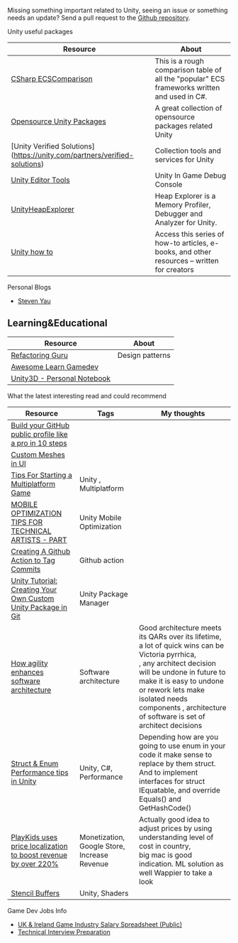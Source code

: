 

Missing something important related to Unity, seeing an issue or something needs an update? Send a pull request to the [Github repository](https://github.com/FoxsterDev/MyBlogMaterials).

Unity useful packages

| **Resource**                                                                                                                                 | About                                                                                         |
|---------------------------------------------------------------------------------------------------------------------------------------------|-----------------------------------------------------------------------------------------------|
| [CSharp ECSComparison](https://github.com/Chillu1/CSharpECSComparison)                                                                      | This is a rough comparison table of all the "popular" ECS frameworks written and used in C#.  |
| [Opensource Unity Packages](https://github.com/StefanoCecere/awesome-opensource-unity)                                                      | A great collection of opensource packages related Unity                                       |
| [Unity Verified Solutions] (https://unity.com/partners/verified-solutions)                                                                  | Collection tools and services for Unity                                                       |
| [Unity Editor Tools](https://github.com/yasirkula)                                                                                          | Unity In Game Debug Console                                                                   |
| [UnityHeapExplorer](https://github.com/pschraut/UnityHeapExplorer)                                                                          | Heap Explorer is a Memory Profiler, Debugger and Analyzer for Unity.                          |
| [Unity how to](https://unity.com/how-to)                                                                                                    | Access this series of how-to articles, e-books, and other resources – written for creators    |

Personal Blogs
- [Steven Yau](https://stevenyau.co.uk/)

Learning&Educational
-
| **Resource**                                                                                                                                 | About             |
|----------------------------------------------------------------------------------------------------------------------------------------------|-------------------|
| [Refactoring Guru](https://refactoring.guru/design-patterns)                                                                                 | Design patterns   |
| [Awesome Learn Gamedev](https://github.com/notpresident35/awesome-learn-gamedev)                                                             |                   |
| [Unity3D - Personal Notebook](https://docs.google.com/document/d/1-EFSFLf8bJTZq60kwLzHBOTnb9nv6_Oelu5ho6J_-uI/edit#heading=h.qolyg3va2zkn)   |                   |

What the latest interesting read and could recommend

| **Resource**                                                                                                                                                       | Tags                                         | My thoughts                                                                                                                                                                                                                                                                                   |
|-------------------------------------------------------------------------------------------------------------------------------------------------------------------|----------------------------------------------|-----------------------------------------------------------------------------------------------------------------------------------------------------------------------------------------------------------------------------------------------------------------------------------------------|
| [Build your GitHub public profile like a pro in 10 steps](https://medium.com/nerd-for-tech/build-your-github-public-profile-like-a-pro-in-10-steps-552876aa26c9)  |                                              |                                                                                                                                                                                                                                                                                               |
| [Custom Meshes in UI ](https://www.patreon.com/posts/69499068)                                                                                                    |                                              |                                                                                                                                                                                                                                                                                               |
| [Tips For Starting a Multiplatform Game](https://resources.unity.com/games/ready-set-ship-multiplatform-roundtable)                                               | Unity , Multiplatform                        |                                                                                                                                                                                                                                                                                               |
| [MOBILE OPTIMIZATION TIPS FOR TECHNICAL ARTISTS - PART ](https://unity.com/how-to/mobile-game-optimization-tips-part-1)                                           | Unity Mobile Optimization                    |                                                                                                                                                                                                                                                                                               |
| [Creating A Github Action to Tag Commits](https://itnext.io/creating-a-github-action-to-tag-commits-2722f1560dec)                                                 | Github action                                |                                                                                                                                                                                                                                                                                               |
| [Unity Tutorial: Creating Your Own Custom Unity Package in Git](https://www.youtube.com/watch?v=31D46795veE)                                                      | Unity Package Manager                        |                                                                                                                                                                                                                                                                                               |
| [How agility enhances software architecture](https://www.agile-meets-architecture.com/essays/how-agility-enhances-software-architecture)                          | Software architecture                        | Good architecture meets its QARs over its lifetime, a lot of quick wins can be Victoria pyrrhica, <br/> , any architect decision will be undone in future to make it is easy to undone or rework lets make isolated needs components , architecture of software is set of architect decisions |
| [Struct & Enum Performance tips in Unity](https://somasim.com/blog/2015/08/07/c-performance-tips-for-unity-part-2-structs-and-enums/)                             | Unity, C#, Performance                       | Depending how are you going to use enum in your code it make sense to replace by them struct. <br/>And to implement interfaces for struct  IEquatable, and override Equals() and GetHashCode()                                                                                                |
| [PlayKids uses price localization to boost revenue by over 220%](https://play.google.com/console/about/playkids-casestudy/)                                       | Monetization, Google Store, Increase Revenue | Actually good idea to adjust prices by using understanding level of cost in country,<br/> big mac is good indication. ML solution as well Wappier to take a look                                                                                                                              |
| [Stencil Buffers](https://www.ronja-tutorials.com/post/022-stencil-buffers/)                                                                                      | Unity, Shaders                               |                                                                                                                                                                                                                                                                                               |

Game Dev Jobs Info
- [UK & Ireland Game Industry Salary Spreadsheet (Public)](https://docs.google.com/spreadsheets/d/1c6MDGzt3gCKMYzEA77vmSZNxHnd1CqeNs8W0xJ-Zss0/edit#gid=0)
- [Technical Interview Preparation](https://docs.google.com/document/d/1GEy-tPO048rsg4XNS_f-jiHZWYlH6gXAUJ_v7PoUynA/edit)